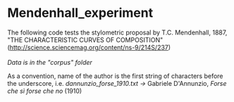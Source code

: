 # Mendenhall_experiment

The following code tests the stylometric proposal by T.C. Mendenhall, 1887, "THE CHARACTERISTIC CURVES OF COMPOSITION" (http://science.sciencemag.org/content/ns-9/214S/237) </br> </br>
<i>Data is in the "corpus" folder  </i></br>

As a convention, name of the author is the first string of characters before the underscore, i.e. <i>dannunzio_forse_1910.txt -> </i>Gabriele D'Annunzio, <i>Forse che sì forse che no </i>(1910) 
